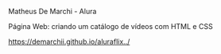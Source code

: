 Matheus De Marchi - Alura

Página Web: criando um catálogo de vídeos com HTML e CSS
 
 https://demarchii.github.io/aluraflix../
